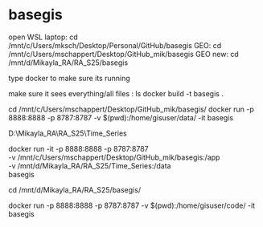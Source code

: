 # basegis

open WSL
laptop: cd /mnt/c/Users/mksch/Desktop/Personal/GitHub/basegis
GEO: cd /mnt/c/Users/mschappert/Desktop/GitHub_mik/basegis
GEO new: cd /mnt/d/Mikayla_RA/RA_S25/basegis

type docker to make sure its running

make sure it sees everything/all files : ls
docker build -t basegis .




cd /mnt/c/Users/mschappert/Desktop/GitHub_mik/basegis/ 
docker run -p 8888:8888 -p 8787:8787 -v $(pwd):/home/gisuser/data/ -it basegis

D:\Mikayla_RA\RA_S25\Time_Series




docker run -it -p 8888:8888 -p 8787:8787 \
  -v /mnt/c/Users/mschappert/Desktop/GitHub_mik/basegis:/app \
  -v /mnt/d/Mikayla_RA/RA_S25/Time_Series:/data \
  basegis


cd /mnt/d/Mikayla_RA/RA_S25/basegis/

docker run -p 8888:8888 -p 8787:8787 -v $(pwd):/home/gisuser/code/ -it basegis

